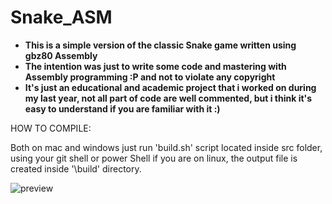 # Snake_ASM
- **This is a simple version of the classic Snake game written using gbz80 Assembly**
- **The intention was just to write some code and mastering with Assembly programming :P and not to violate any copyright**
- **It's just an educational and academic project that i worked on during my last year, not all part of code are well commented, but i think it's easy to understand if you are familiar with it :)**

HOW TO COMPILE:

Both on mac and windows just run 'build.sh' script located inside src folder, using your git shell or power Shell if you are on linux, the output file is created inside '\build' directory.

![preview](https://user-images.githubusercontent.com/7602472/56380830-7ba7b580-6213-11e9-95ef-90296a9363fb.png)
